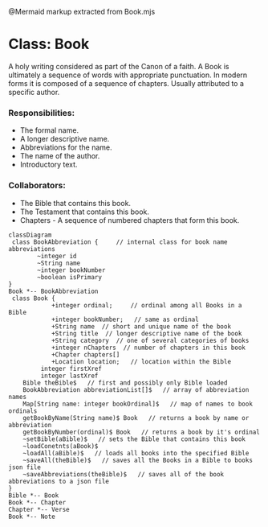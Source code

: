 @Mermaid markup extracted from Book.mjs
  # Class:  Book

  A holy writing considered as part of the Canon of a faith.
  A Book is ultimately a sequence of words with appropriate punctuation.
  In modern forms it is composed of a sequence of chapters.
  Usually attributed to a specific author.

  ### Responsibilities:
  * The formal name.
  * A longer descriptive name.
  * Abbreviations for the name.
  * The name of the author.
  * Introductory text.

  ### Collaborators:
  * The Bible that contains this book.
  * The Testament that contains this book.
  * Chapters - A sequence of numbered chapters that form this book.

 ```mermaid
 classDiagram
  class BookAbbreviation {     // internal class for book name abbreviations
         ~integer id
         ~String name
         ~integer bookNumber
         ~boolean isPrimary
 }
 Book *-- BookAbbreviation
  class Book {
             +integer ordinal;     // ordinal among all Books in a Bible
             +integer bookNumber;   // same as ordinal
             +String name  // short and unique name of the book
             +String title  // longer descriptive name of the book
             +String category  // one of several categories of books
             +integer nChapters  // number of chapters in this book
             +Chapter chapters[]
             +Location location;   // location within the Bible
          integer firstXref
          integer lastXref
     Bible theBible$   // first and possibly only Bible loaded
     BookAbbreviation abbreviationList[]$   // array of abbreviation names
     Map[String name: integer bookOrdinal]$   // map of names to book ordinals
     getBookByName(String name)$ Book   // returns a book by name or abbreviation
     getBookByNumber(ordinal)$ Book   // returns a book by it's ordinal
     ~setBible(aBible)$   // sets the Bible that contains this book
     ~loadConetnts(aBook)$   
     ~loadAll(aBible)$   // loads all books into the specified Bible
     ~saveAll(theBible)$   // saves all the Books in a Bible to books json file
     ~saveAbbreviations(theBible)$   // saves all of the book abbreviations to a json file
 }
 Bible *-- Book
 Book *-- Chapter
 Chapter *-- Verse
 Book *-- Note
 ```
